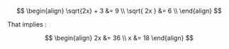 $$
\begin{align}
\sqrt{2x} + 3 &= 9 \\
\sqrt{ 2x } &= 6 \\
\end{align}
$$

That implies :

$$
\begin{align}
2x &= 36 \\
x &= 18
\end{align}
$$
